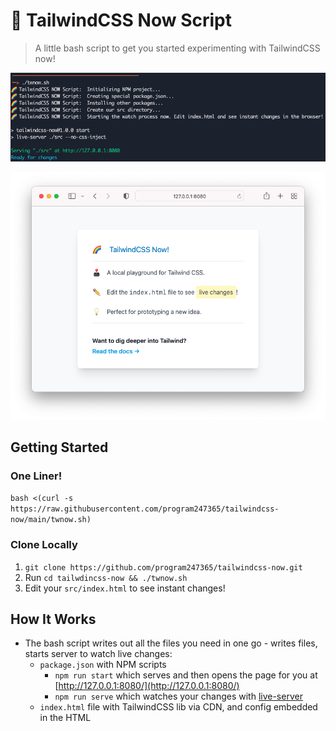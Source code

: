 # 🌈  TailwindCSS Now Script

> A little bash script to get you started experimenting with TailwindCSS now!

![CLI Output](./screenshots/cli-output.png "CLI Output")

![Start Page](./screenshots/start-page.png "Start Page")

## Getting Started

### One Liner!

`bash <(curl -s https://raw.githubusercontent.com/program247365/tailwindcss-now/main/twnow.sh)`

### Clone Locally
1. `git clone https://github.com/program247365/tailwindcss-now.git`
2. Run `cd tailwdincss-now && ./twnow.sh`
3. Edit your `src/index.html` to see instant changes!

## How It Works

* The bash script writes out all the files you need in one go - writes files, starts server to watch live changes:
  * `package.json` with NPM scripts
    * `npm run start` which serves and then opens the page for you at [http://127.0.0.1:8080/](http://127.0.0.1:8080/)
    * `npm run serve` which watches your changes with [live-server](https://github.com/compodoc/live-server)
  * `index.html` file with TailwindCSS lib via CDN, and config embedded in the HTML
